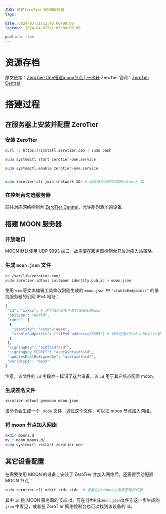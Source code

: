 ```yaml
---
名称: 搭建ZeroTier MOON服务器
tags: 

date: 2024-03-31T11:40:00+08:00
lastmod: 2024-04-02T11:05:00+08:00

publish: true
---
```


# 资源存档

原文链接：[ZeroTier-One搭建moon节点 | 一水轩](https://www.tpfuture.top/views/linux/net/ZerotierOneAddMoon.html)
ZeroTier 官网：[ZeroTier Central](https://my.zerotier.com/)

# 搭建过程

## 在服务器上安装并配置 ZeroTier

### 安装 ZeroTier

```sh
curl -s https://install.zerotier.com | sudo bash

sudo systemctl start zerotier-one.service

sudo systemctl enable zerotier-one.service


sudo zerotier-cli join <network ID> # 此处填写你的网络的network ID
```

### 在控制台勾选服务器

前往对应网络控制台 [ZeroTier Central](https://my.zerotier.com/)，允许刚刚添加的设备。


## 搭建 MOON 服务器

### 开放端口

MOON 默认使用 UDP 9993 端口，故需要在服务器控制台开放对应入站策略。

### 生成 `moon.json` 文件

```sh
cd /var/lib/zerotier-one/
sudo zerotier-idtool initmoon identity.public > moon.json
```

使用 `vim` 等文本编辑工具修改刚刚生成的 `moon.json` 中 `"stableEndpoints"` 的值为服务器的公网 IPv4 地址：

``` sh
{
 "id": "xxxxx", # 这个值后面用于其它设备配置moon
 "objtype": "world",
 "roots": [
  {
   "identity": "xxxx:0:eeee",
   "stableEndpoints": ["<IPv4 address>/9993"] # 修改这里<IPv4 address>替换为公网地址
  }
 ],
 "signingKey": "asdfasdfasdf",
 "signingKey_SECRET": "asdfasdfasdfasd",
 "updatesMustBeSignedBy": "asdfasdfasdf",
 "worldType": "moon"
}
```

注意，该文件的 `id` 字段唯一标识了这台设备，该 `id` 用于其它结点配置 moon。

### 生成签名文件

```sh
zerotier-idtool genmoon moon.json
```

该命令会生成一个 `.moon` 文件，通过这个文件，可以把 moon 节点加入网络。

### 将 moon 节点加入网络

``` sh
mkdir moons.d
mv *.moon moons.d/
sudo systemctl restart zerotier-one
```

## 其它设备配置

在需要使用 MOON 的设备上安装了 ZeroTier 并加入网络后，还需要手动配置 MOON 节点：

``` sh
sudo zerotier-cli orbit <id> <id>  # 或者在windows上需要管理员权限
```

其中 `id` 是 MOON 服务器的节点 id，可在 [[#生成`moon.json`文件]] 这一步生成的 `json` 中看见，或者在 ZeroTier 网络控制台也可以找到该设备的 id。
